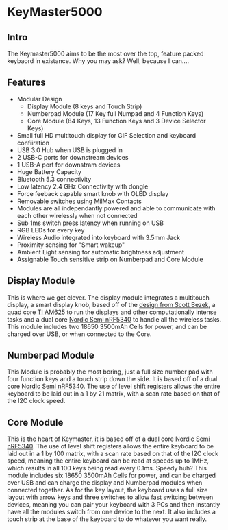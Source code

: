 # KeyMaster5000

## Intro
The Keymaster5000 aims to be the most over the top, feature packed keybaord in existance.  Why you may ask? Well, because I can....

## Features
- Modular Design
  - Display Module (8 keys and Touch Strip)
  - Numberpad Module (17 Key full Numpad and 4 Function Keys)
  - Core Module (84 Keys, 13 Function Keys and 3 Device Selector Keys)
- Small full HD multitouch display for GIF Selection and keyboard confiiration
- USB 3.0 Hub when USB is plugged in
- 2 USB-C ports for downstream devices
- 1 USB-A port for downstram devices
- Huge Battery Capacity
- Bluetooth 5.3 connectivity
- Low latency 2.4 GHz Connectivity with dongle
- Force feeback capable smart knob with OLED display
- Removable switches using MilMax Contacts
- Modules are all independantly powered and able to communicate with each other wirelessly when not connected
- Sub 1ms switch press latency when running on USB
- RGB LEDs for every key
- Wireless Audio integrated into keyboard with 3.5mm Jack
- Proximity sensing for "Smart wakeup"
- Ambient Light sensing for automatic brightness adjustment
- Assignable Touch sensitive strip on Numberpad and Core Module

## Display Module
This is where we get clever.  The display module integrates a multitouch display, a smart display knob, based off of the [design from Scott Bezek](https://github.com/scottbez1/smartknob), a quad core [TI AM625](https://www.ti.com/product/AM625) to run the displays and other computationally intense tasks and a dual core [Nordic Semi nRF5340](https://www.nordicsemi.com/products/nrf5340) to handle all the wireless tasks.
This module includes two 18650 3500mAh Cells for power, and can be charged over USB, or when connected to the Core.

## Numberpad Module
This Module is probably the most boring, just a full size number pad with four function keys and a touch strip down the side. It is based off of a dual core [Nordic Semi nRF5340](https://www.nordicsemi.com/products/nrf5340). The use of level shift registers allows the entire keyboard to be laid out in a 1 by 21 matrix, with a scan rate based on that of the I2C clock speed.

## Core Module
This is the heart of Keymaster, it is based off of a dual core [Nordic Semi nRF5340](https://www.nordicsemi.com/products/nrf5340). The use of level shift registers allows the entire keyboard to be laid out in a 1 by 100 matrix, with a scan rate based on that of the I2C clock speed, meaning the entire keyboard can be read at speeds up to 1MHz, which results in all 100 keys being read every 0.1ms.  Speedy huh?
This module includes six 18650 3500mAh Cells for power, and can be charged over USB and can charge the display and Numberpad modules when connected together.
As for the key layout, the keyboard uses a full size layout with arrow keys and three switches to allow fast switcing between devices, meaning you can pair your keyboard with 3 PCs and then instantly have all the modules switch from one device to the next.  It also includes a touch strip at the base of the keyboard to do whatever you want really.
